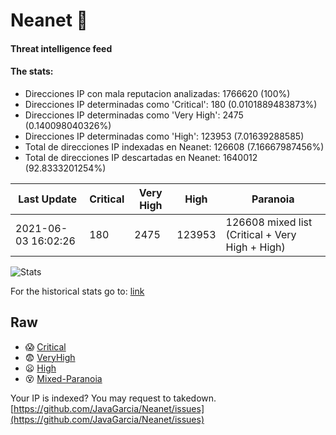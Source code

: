 # Neanet :hocho:
#### Threat intelligence feed
#### The stats:

- Direcciones IP con mala reputacion analizadas: 1766620 (100%)
- Direcciones IP determinadas como 'Critical':  180 (0.0101889483873%)
- Direcciones IP determinadas como 'Very High':  2475 (0.140098040326%)
- Direcciones IP determinadas como 'High':  123953 (7.01639288585)
- Total de direcciones IP indexadas en Neanet:  126608 (7.16667987456%)
- Total de direcciones IP descartadas en Neanet:  1640012 (92.8333201254%)

| Last Update | Critical | Very High | High | Paranoia |
| --- | --- | --- | --- | --- |
| 2021-06-03 16:02:26 | 180 | 2475 | 123953 | 126608 mixed list (Critical + Very High + High)|

![Stats](https://docs.google.com/spreadsheets/d/e/2PACX-1vSnaNMIXVabIpDJjufMlzH7poXnshF3mgd8Is1g9ytUEzVsP5my4Trn8f-xkoLLQ38xpL3HtmUexLo6/pubchart?oid=501124687&format=image)

For the historical stats go to: [link](/stats.csv)
## Raw
- :scream: [Critical](https://raw.githubusercontent.com/JavaGarcia/Neanet/master/blacklists/neanet_critical.txt)
- :fearful: [VeryHigh](https://raw.githubusercontent.com/JavaGarcia/Neanet/master/blacklists/neanet_veryHigh.txtt)
- :frowning: [High](https://raw.githubusercontent.com/JavaGarcia/Neanet/master/blacklists/neanet_high.txt)
- :dizzy_face: [Mixed-Paranoia](https://raw.githubusercontent.com/JavaGarcia/Neanet/master/blacklists/neanet_all.txt)


Your IP is indexed? You may request to takedown. [https://github.com/JavaGarcia/Neanet/issues](https://github.com/JavaGarcia/Neanet/issues)























































































































































































































































































































































































































































































































































































































































































































































































































































































































































































































































































































































































































































































































































































































































































































































































































































































































































































































































































































































































































































































































































































































































































































































































































































































































































































































































































































































































































































































































































































































































































































































































































































































































































































































































































































































































































































































































































































































































































































































































































































































































































































































































































































































































































































































































































































































































































































































































































































































































































































































































































































































































































































































































































































































































































































































































































































































































































































































































































































































































































































































































































































































































































































































































































































































































































































































































































































































































































































































































































































